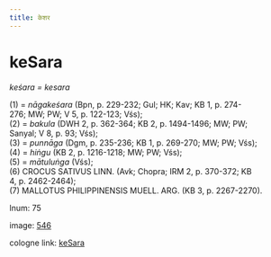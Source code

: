 ```yaml
---
title: केशर
---
```


# keSara

<i>keśara = kesara</i>  <div n="P" />(1) = <i>nāgakeśara</i> (Bpn, p. 229-232; Gul; HK; Kav; KB 1, p. 274- <div n="lb" />276; MW; PW; V 5, p. 122-123; Vśs); <div n="P" />(2) = <i>bakula</i> (DWH 2, p. 362-364; KB 2, p. 1494-1496; MW; PW; <div n="lb" />Sanyal; V 8, p. 93; Vśs); <div n="P" />(3) = <i>punnāga</i> (Dgm, p. 235-236; KB 1, p. 269-270; MW; PW; Vśs); <div n="P" />(4) = <i>hiṅgu</i> (KB 2, p. 1216-1218; MW; PW; Vśs); <div n="P" />(5) = <i>mātuluṅga</i> (Vśs); <div n="P" />(6) <bot>CROCUS SATIVUS LINN.</bot> (Avk; Chopra; IRM 2, p. 370-372; KB <div n="lb" />4, p. 2462-2464); <div n="P" />(7) <bot>MALLOTUS PHILIPPINENSIS MUELL. ARG.</bot> (KB 3, p. 2267-2270).

lnum: 75

image: [546](https://www.sanskrit-lexicon.uni-koeln.de/scans/csl-apidev/servepdf.php?dict=snp&page=546)

cologne link: [keSara](https://sanskrit-lexicon.uni-koeln.de/scans/csl-apidev/getword.php?dict=snp&key=keSara)

